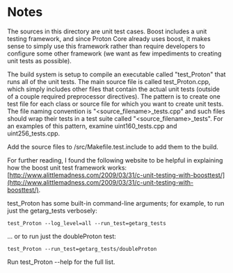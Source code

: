 # Notes
The sources in this directory are unit test cases.  Boost includes a
unit testing framework, and since Proton Core already uses boost, it makes
sense to simply use this framework rather than require developers to
configure some other framework (we want as few impediments to creating
unit tests as possible).

The build system is setup to compile an executable called "test_Proton"
that runs all of the unit tests.  The main source file is called
test_Proton.cpp, which simply includes other files that contain the
actual unit tests (outside of a couple required preprocessor
directives).  The pattern is to create one test file for each class or
source file for which you want to create unit tests.  The file naming
convention is "<source_filename>_tests.cpp" and such files should wrap
their tests in a test suite called "<source_filename>_tests".  For an
examples of this pattern, examine uint160_tests.cpp and
uint256_tests.cpp.

Add the source files to /src/Makefile.test.include to add them to the build.

For further reading, I found the following website to be helpful in
explaining how the boost unit test framework works:
[http://www.alittlemadness.com/2009/03/31/c-unit-testing-with-boosttest/](http://www.alittlemadness.com/2009/03/31/c-unit-testing-with-boosttest/).

test_Proton has some built-in command-line arguments; for
example, to run just the getarg_tests verbosely:

    test_Proton --log_level=all --run_test=getarg_tests

... or to run just the doubleProton test:

    test_Proton --run_test=getarg_tests/doubleProton

Run  test_Proton --help   for the full list.

